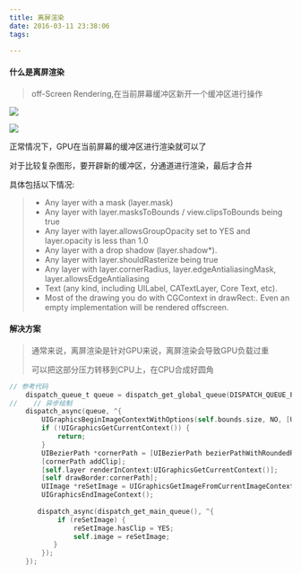 ```yaml
---
title: 离屏渲染
date: 2016-03-11 23:38:06
tags:

---
```


#### 什么是离屏渲染

> off-Screen Rendering,在当前屏幕缓冲区新开一个缓冲区进行操作

![](http://ohbzayk4i.bkt.clouddn.com/17-1-20/65044499-file_1484920235247_94fc.png)

![](http://ohbzayk4i.bkt.clouddn.com/17-1-20/49773130-file_1484920235096_dcca.png)

 正常情况下，GPU在当前屏幕的缓冲区进行渲染就可以了

对于比较复杂图形，要开辟新的缓冲区，分通道进行渲染，最后才合并

具体包括以下情况: 

> - Any layer with a mask (layer.mask)
> - Any layer with layer.masksToBounds / view.clipsToBounds being true
> - Any layer with layer.allowsGroupOpacity set to YES and layer.opacity is less than 1.0
> - Any layer with a drop shadow (layer.shadow*).
> - Any layer with layer.shouldRasterize being true
> - Any layer with layer.cornerRadius, layer.edgeAntialiasingMask, layer.allowsEdgeAntialiasing
> - Text (any kind, including UILabel, CATextLayer, Core Text, etc).
> - Most of the drawing you do with CGContext in drawRect:. Even an empty implementation will be rendered offscreen.

#### 解决方案

> 通常来说，离屏渲染是针对GPU来说，离屏渲染会导致GPU负载过重
>
> 可以把这部分压力转移到CPU上，在CPU合成好圆角

```objective-c
// 参考代码
    dispatch_queue_t queue = dispatch_get_global_queue(DISPATCH_QUEUE_PRIORITY_DEFAULT, 0);
//    // 异步绘制
    dispatch_async(queue, ^{
        UIGraphicsBeginImageContextWithOptions(self.bounds.size, NO, [UIScreen mainScreen].scale);
        if (!UIGraphicsGetCurrentContext()) {
            return;
        }
        UIBezierPath *cornerPath = [UIBezierPath bezierPathWithRoundedRect:self.bounds byRoundingCorners:self.rectCorner cornerRadii:CGSizeMake(self.cornerRadius, self.cornerRadius)];
        [cornerPath addClip];
        [self.layer renderInContext:UIGraphicsGetCurrentContext()];
        [self drawBorder:cornerPath];
        UIImage *reSetImage = UIGraphicsGetImageFromCurrentImageContext();
        UIGraphicsEndImageContext();
        
       dispatch_async(dispatch_get_main_queue(), ^{
            if (reSetImage) {
                reSetImage.hasClip = YES;
                self.image = reSetImage;
           }
        });
    });
```







